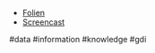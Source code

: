 * [Folien](https://docs.google.com/presentation/d/1H0IodsCjDpkFgiQQxxODL-aQVD3aq1CMZ5kf_ZXIYpM/edit?usp=sharing)
* [Screencast](https://youtu.be/odAUOBEbW4E) 

#data #information #knowledge #gdi